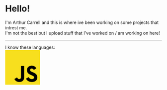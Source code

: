 # Hello!

I'm Arthur Carrell and this is where ive been working on some projects that intrest me.  
I'm not the best but I upload stuff that I've worked on / am working on here!

---
I know these languages:    
<img src="js_logo.png" alt="Javascript" width="112" height="112">
